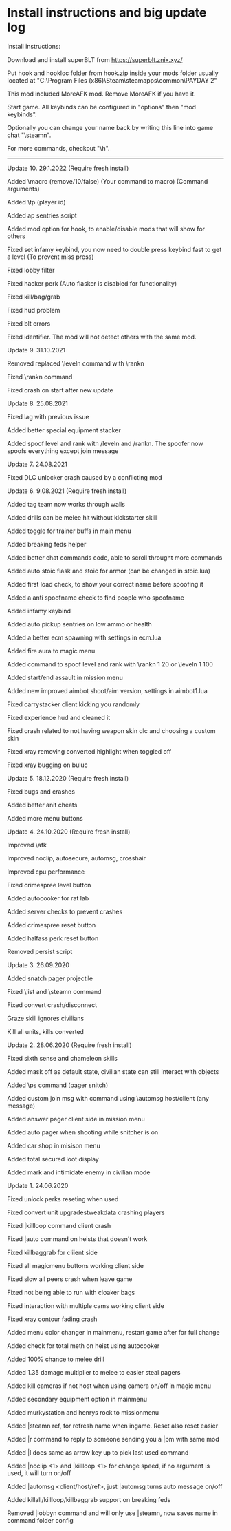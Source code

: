 # Install instructions and big update log

Install instructions:

Download and install superBLT from https://superblt.znix.xyz/

Put hook and hookloc folder from hook.zip inside your mods folder usually located at "C:\Program Files (x86)\Steam\steamapps\common\PAYDAY 2"

This mod included MoreAFK mod. Remove MoreAFK if you have it.

Start game. All keybinds can be configured in "options" then "mod keybinds".

Optionally you can change your name back by writing this line into game chat "\steamn".

For more commands, checkout "\h".

----------------------------------------------------------------------
Update 10. 29.1.2022 (Require fresh install)

Added \macro (remove/10/false)
(Your command to macro)
(Command arguments)
  
Added \tp (player id)
  
Added ap sentries script

Added mod option for hook, to enable/disable mods that will show for others
  
Fixed set infamy keybind, you now need to double press keybind fast to get a level (To prevent miss press)
  
Fixed lobby filter
  
Fixed hacker perk (Auto flasker is disabled for functionality)
  
Fixed kill/bag/grab
  
Fixed hud problem
  
Fixed blt errors
  
Fixed identifier. The mod will not detect others with the same mod.

Update 9. 31.10.2021

Removed replaced \leveln command with \rankn

Fixed \rankn command

Fixed crash on start after new update

Update 8. 25.08.2021

Fixed lag with previous issue

Added better special equipment stacker

Added spoof level and rank with /leveln and /rankn. The spoofer now spoofs everything except join message

Update 7. 24.08.2021

Fixed DLC unlocker crash caused by a conflicting mod

Update 6. 9.08.2021 (Require fresh install)

Added tag team now works through walls

Added drills can be melee hit without kickstarter skill

Added toggle for trainer buffs in main menu

Added breaking feds helper

Added better chat commands code, able to scroll throught more commands

Added auto stoic flask and stoic for armor (can be changed in stoic.lua)

Added first load check, to show your correct name before spoofing it

Added a anti spoofname check to find people who spoofname

Added infamy keybind

Added auto pickup sentries on low ammo or health

Added a better ecm spawning with settings in ecm.lua

Added fire aura to magic menu

Added command to spoof level and rank with \rankn 1 20 or \leveln 1 100

Added start/end assault in mission menu

Added new improved aimbot shoot/aim version, settings in aimbot1.lua

Fixed carrystacker client kicking you randomly

Fixed experience hud and cleaned it

Fixed crash related to not having weapon skin dlc and choosing a custom skin

Fixed xray removing converted highlight when toggled off

Fixed xray bugging on buluc

Update 5. 18.12.2020 (Require fresh install)

Fixed bugs and crashes

Added better anit cheats

Added more menu buttons

Update 4. 24.10.2020 (Require fresh install)

Improved \afk

Improved noclip, autosecure, automsg, crosshair

Improved cpu performance

Fixed crimespree level button

Added autocooker for rat lab

Added server checks to prevent crashes

Added crimespree reset button

Added halfass perk reset button

Removed persist script

Update 3. 26.09.2020

Added snatch pager projectile

Fixed \list and \steamn command

Fixed convert crash/disconnect

Graze skill ignores civilians

Kill all units, kills converted


Update 2. 28.06.2020 (Require fresh install)

Fixed sixth sense and chameleon skills

Added mask off as default state, civilian state can still interact with objects

Added \ps command (pager snitch)

Added custom join msg with command using \automsg host/client (any message)

Added answer pager client side in mission menu

Added auto pager when shooting while snitcher is on

Added car shop in misison menu

Added total secured loot display

Added mark and intimidate enemy in civilian mode


Update 1. 24.06.2020

Fixed unlock perks reseting when used

Fixed convert unit upgradestweakdata crashing players

Fixed |killloop command client crash

Fixed |auto command on heists that doesn't work

Fixed killbaggrab for cliient side

Fixed all magicmenu buttons working client side

Fixed slow all peers crash when leave game

Fixed not being able to run with cloaker bags

Fixed interaction with multiple cams working client side

Fixed xray contour fading crash

Added menu color changer in mainmenu, restart game after for full change

Added check for total meth on heist using autocooker

Added 100% chance to melee drill

Added 1.35 damage multiplier to melee to easier steal pagers

Added kill cameras if not host when using camera on/off in magic menu

Added secondary equipment option in mainmenu

Added murkystation and henrys rock to missionmenu

Added |steamn ref, for refresh name when ingame. Reset also reset easier

Added |r command to reply to someone sending you a |pm with same mod

Added |l does same as arrow key up to pick last used command

Added |noclip <1> and |killloop <1> for change speed, if no argument is used, it will turn on/off

Added |automsg <client/host/ref>, just |automsg turns auto message on/off

Added killall/killloop/killbaggrab support on breaking feds

Removed |lobbyn command and will only use |steamn, now saves name in command folder config
